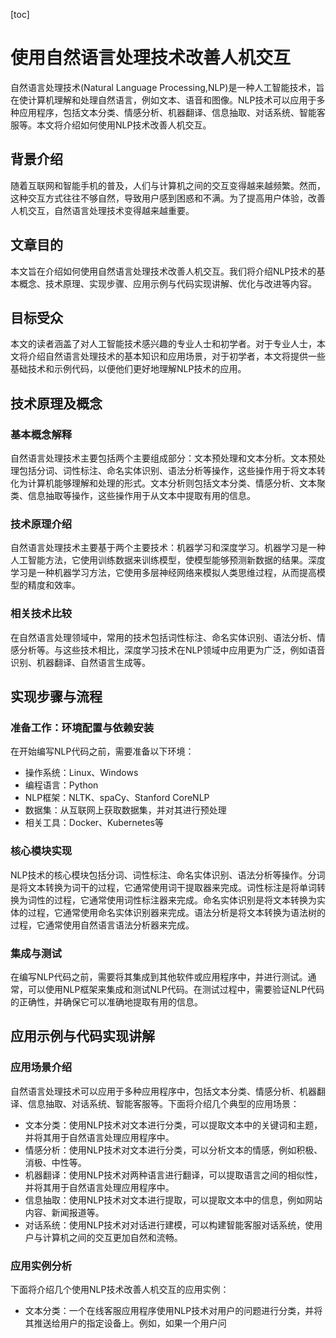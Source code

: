 
[toc]                    
                
                
使用自然语言处理技术改善人机交互
==================

自然语言处理技术(Natural Language Processing,NLP)是一种人工智能技术，旨在使计算机理解和处理自然语言，例如文本、语音和图像。NLP技术可以应用于多种应用程序，包括文本分类、情感分析、机器翻译、信息抽取、对话系统、智能客服等。本文将介绍如何使用NLP技术改善人机交互。

背景介绍
-------------

随着互联网和智能手机的普及，人们与计算机之间的交互变得越来越频繁。然而，这种交互方式往往不够自然，导致用户感到困惑和不满。为了提高用户体验，改善人机交互，自然语言处理技术变得越来越重要。

文章目的
---------

本文旨在介绍如何使用自然语言处理技术改善人机交互。我们将介绍NLP技术的基本概念、技术原理、实现步骤、应用示例与代码实现讲解、优化与改进等内容。

目标受众
------------

本文的读者涵盖了对人工智能技术感兴趣的专业人士和初学者。对于专业人士，本文将介绍自然语言处理技术的基本知识和应用场景，对于初学者，本文将提供一些基础技术和示例代码，以便他们更好地理解NLP技术的应用。

技术原理及概念
----------------------

### 基本概念解释

自然语言处理技术主要包括两个主要组成部分：文本预处理和文本分析。文本预处理包括分词、词性标注、命名实体识别、语法分析等操作，这些操作用于将文本转化为计算机能够理解和处理的形式。文本分析则包括文本分类、情感分析、文本聚类、信息抽取等操作，这些操作用于从文本中提取有用的信息。

### 技术原理介绍

自然语言处理技术主要基于两个主要技术：机器学习和深度学习。机器学习是一种人工智能方法，它使用训练数据来训练模型，使模型能够预测新数据的结果。深度学习是一种机器学习方法，它使用多层神经网络来模拟人类思维过程，从而提高模型的精度和效率。

### 相关技术比较

在自然语言处理领域中，常用的技术包括词性标注、命名实体识别、语法分析、情感分析等。与这些技术相比，深度学习技术在NLP领域中应用更为广泛，例如语音识别、机器翻译、自然语言生成等。

实现步骤与流程
----------------------

### 准备工作：环境配置与依赖安装

在开始编写NLP代码之前，需要准备以下环境：

* 操作系统：Linux、Windows
* 编程语言：Python
* NLP框架：NLTK、spaCy、Stanford CoreNLP
* 数据集：从互联网上获取数据集，并对其进行预处理
* 相关工具：Docker、Kubernetes等

### 核心模块实现

NLP技术的核心模块包括分词、词性标注、命名实体识别、语法分析等操作。分词是将文本转换为词干的过程，它通常使用词干提取器来完成。词性标注是将单词转换为词性的过程，它通常使用词性标注器来完成。命名实体识别是将文本转换为实体的过程，它通常使用命名实体识别器来完成。语法分析是将文本转换为语法树的过程，它通常使用自然语言语法分析器来完成。

### 集成与测试

在编写NLP代码之前，需要将其集成到其他软件或应用程序中，并进行测试。通常，可以使用NLP框架来集成和测试NLP代码。在测试过程中，需要验证NLP代码的正确性，并确保它可以准确地提取有用的信息。

应用示例与代码实现讲解
--------------------------------

### 应用场景介绍

自然语言处理技术可以应用于多种应用程序中，包括文本分类、情感分析、机器翻译、信息抽取、对话系统、智能客服等。下面将介绍几个典型的应用场景：

* 文本分类：使用NLP技术对文本进行分类，可以提取文本中的关键词和主题，并将其用于自然语言处理应用程序中。
* 情感分析：使用NLP技术对文本进行分类，可以分析文本的情感，例如积极、消极、中性等。
* 机器翻译：使用NLP技术对两种语言进行翻译，可以提取语言之间的相似性，并将其用于自然语言处理应用程序中。
* 信息抽取：使用NLP技术对文本进行提取，可以提取文本中的信息，例如网站内容、新闻报道等。
* 对话系统：使用NLP技术对对话进行建模，可以构建智能客服对话系统，使用户与计算机之间的交互更加自然和流畅。

### 应用实例分析

下面将介绍几个使用NLP技术改善人机交互的应用实例：

* 文本分类：一个在线客服应用程序使用NLP技术对用户的问题进行分类，并将其推送给用户的指定设备上。例如，如果一个用户问

